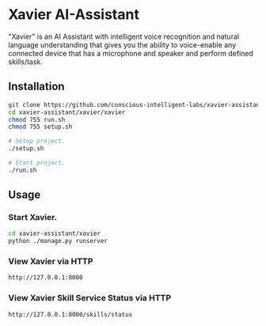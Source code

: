 # Xavier AI-Assistant

"Xavier" is an AI Assistant with intelligent voice recognition and natural language understanding that gives you the ability to voice-enable any connected device that has a microphone and speaker and perform defined skills/task.

## Installation

```bash
git clone https://github.com/conscious-intelligent-labs/xavier-assistant.git
cd xavier-assistant/xavier/xavier
chmod 755 run.sh
chmod 755 setup.sh

# Setup project.
./setup.sh

# Start project.
./run.sh
```

## Usage

### Start Xavier.
```bash
cd xavier-assistant/xavier
python ./manage.py runserver
```

### View Xavier via HTTP
```bash
http://127.0.0.1:8000
```

### View Xavier Skill Service Status via HTTP
```bash
http://127.0.0.1:8000/skills/status
```

